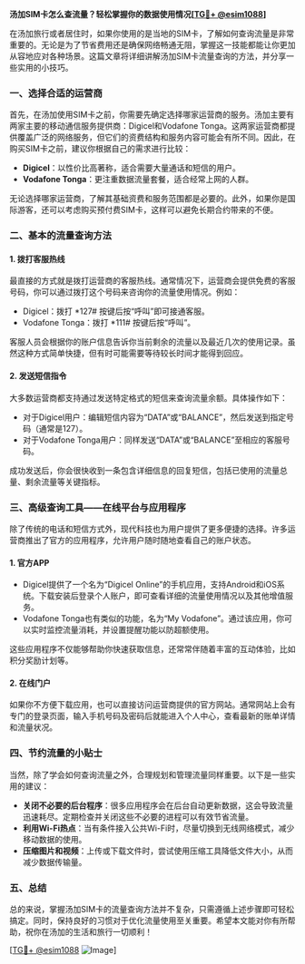 **汤加SIM卡怎么查流量？轻松掌握你的数据使用情况[[TG💪+ @esim1088](https://t.me/s/esim1088)]**

在汤加旅行或者居住时，如果你使用的是当地的SIM卡，了解如何查询流量是非常重要的。无论是为了节省费用还是确保网络畅通无阻，掌握这一技能都能让你更加从容地应对各种场景。这篇文章将详细讲解汤加SIM卡流量查询的方法，并分享一些实用的小技巧。

### 一、选择合适的运营商

首先，在汤加使用SIM卡之前，你需要先确定选择哪家运营商的服务。汤加主要有两家主要的移动通信服务提供商：Digicel和Vodafone Tonga。这两家运营商都提供覆盖广泛的网络服务，但它们的资费结构和服务内容可能会有所不同。因此，在购买SIM卡之前，建议你根据自己的需求进行比较：

- **Digicel**：以性价比高著称，适合需要大量通话和短信的用户。
- **Vodafone Tonga**：更注重数据流量套餐，适合经常上网的人群。

无论选择哪家运营商，了解其基础资费和服务范围都是必要的。此外，如果你是国际游客，还可以考虑购买预付费SIM卡，这样可以避免长期合约带来的不便。

### 二、基本的流量查询方法

#### 1. 拨打客服热线
最直接的方式就是拨打运营商的客服热线。通常情况下，运营商会提供免费的客服号码，你可以通过拨打这个号码来咨询你的流量使用情况。例如：
- Digicel：拨打 *127# 按键后按“呼叫”即可接通客服。
- Vodafone Tonga：拨打 *111# 按键后按“呼叫”。

客服人员会根据你的账户信息告诉你当前剩余的流量以及最近几次的使用记录。虽然这种方式简单快捷，但有时可能需要等待较长时间才能得到回应。

#### 2. 发送短信指令
大多数运营商都支持通过发送特定格式的短信来查询流量余额。具体操作如下：
- 对于Digicel用户：编辑短信内容为“DATA”或“BALANCE”，然后发送到指定号码（通常是127）。
- 对于Vodafone Tonga用户：同样发送“DATA”或“BALANCE”至相应的客服号码。

成功发送后，你会很快收到一条包含详细信息的回复短信，包括已使用的流量总量、剩余流量等关键指标。

### 三、高级查询工具——在线平台与应用程序

除了传统的电话和短信方式外，现代科技也为用户提供了更多便捷的选择。许多运营商推出了官方的应用程序，允许用户随时随地查看自己的账户状态。

#### 1. 官方APP
- Digicel提供了一个名为“Digicel Online”的手机应用，支持Android和iOS系统。下载安装后登录个人账户，即可查看详细的流量使用情况以及其他增值服务。
- Vodafone Tonga也有类似的功能，名为“My Vodafone”。通过该应用，你可以实时监控流量消耗，并设置提醒功能以防超额使用。

这些应用程序不仅能够帮助你快速获取信息，还常常伴随着丰富的互动体验，比如积分奖励计划等。

#### 2. 在线门户
如果你不方便下载应用，也可以直接访问运营商提供的官方网站。通常网站上会有专门的登录页面，输入手机号码及密码后就能进入个人中心，查看最新的账单详情和流量状况。

### 四、节约流量的小贴士

当然，除了学会如何查询流量之外，合理规划和管理流量同样重要。以下是一些实用的建议：

- **关闭不必要的后台程序**：很多应用程序会在后台自动更新数据，这会导致流量迅速耗尽。定期检查并关闭这些不必要的进程可以有效节省流量。
- **利用Wi-Fi热点**：当有条件接入公共Wi-Fi时，尽量切换到无线网络模式，减少移动数据的使用。
- **压缩图片和视频**：上传或下载文件时，尝试使用压缩工具降低文件大小，从而减少数据传输量。

### 五、总结

总的来说，掌握汤加SIM卡的流量查询方法并不复杂，只需遵循上述步骤即可轻松搞定。同时，保持良好的习惯对于优化流量使用至关重要。希望本文能对你有所帮助，祝你在汤加的生活和旅行一切顺利！

[[TG💪+ @esim1088](https://t.me/s/esim1088) ![Image](https://i.postimg.cc/4NQfJmqS/Snipaste-2025-05-13-00-14-12.png)]